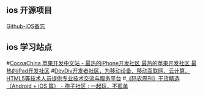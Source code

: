 ## ios 开源项目
[Github-iOS备忘](http://github.ibireme.com/github/list/ios/)
## ios 学习站点
#[CocoaChina 苹果开发中文站 - 最热的iPhone开发社区 最热的苹果开发社区 最热的iPad开发社区](http://www.cocoachina.com/)
#[DevDiv开发者社区，为移动设备、移动互联网、云计算、HTML5等技术人员提供专业技术交流与服务平台](http://www.devdiv.com/)
#[《码农周刊》干货精选（Android + iOS 篇） - 孢子社区 : 一起玩，不孤单](http://baoz.cn/452378)
